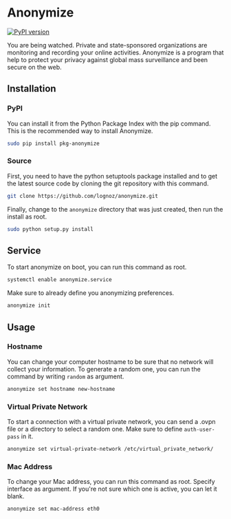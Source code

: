 # Anonymize
[![PyPI version](https://badge.fury.io/py/pkg-anonymize.svg)](https://badge.fury.io/py/pkg-anonymize)

You are being watched. Private and state-sponsored organizations are monitoring and recording your online activities. Anonymize is a program that help to protect your privacy against global mass surveillance and been secure on the web.

## Installation

### PyPI
You can install it from the Python Package Index with the pip command. This is the recommended way to install Anonymize.
``` sh
sudo pip install pkg-anonymize
```

### Source 
First, you need to have the python setuptools package installed and to get the latest source code by cloning the git repository with this command.
``` sh
git clone https://github.com/lognoz/anonymize.git
```
Finally, change to the `anonymize` directory that was just created, then run the install as root.
``` sh
sudo python setup.py install
```

## Service
To start anonymize on boot, you can run this command as root.
``` sh
systemctl enable anonymize.service
```
Make sure to already define you anonymizing preferences.
``` sh
anonymize init
```
## Usage
### Hostname
You can change your computer hostname to be sure that no network will collect your information. To generate a random one, you can run the command by writing `random` as argument.
``` sh
anonymize set hostname new-hostname
```

### Virtual Private Network
To start a connection with a virtual private network, you can send a .ovpn file or a directory to select a random one. Make sure to define `auth-user-pass` in it.
``` sh
anonymize set virtual-private-network /etc/virtual_private_network/
```

### Mac Address
To change your Mac address, you can run this command as root. Specify interface as argument. If you're not sure which one is active, you can let it blank.
``` sh
anonymize set mac-address eth0
```
